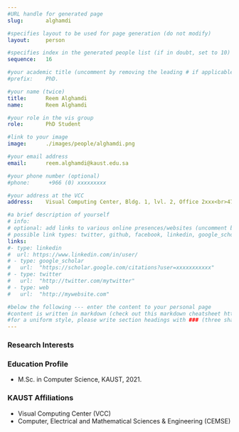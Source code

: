 ```yaml
---
#URL handle for generated page
slug:       alghamdi

#specifies layout to be used for page generation (do not modify)
layout: 	person

#specifies index in the generated people list (if in doubt, set to 10)
sequence:	16

#your academic title (uncomment by removing the leading # if applicable)
#prefix:    PhD.

#your name (twice)
title:		Reem Alghamdi
name:       Reem Alghamdi

#your role in the vis group
role:       PhD Student

#link to your image
image:      ./images/people/alghamdi.png

#your email address
email:      reem.alghamdi@kaust.edu.sa

#your phone number (optional)
#phone:      +966 (0) xxxxxxxxx

#your address at the VCC
address:    Visual Computing Center, Bldg. 1, lvl. 2, Office 2xxx<br>4700 King Abdullah University of Science and Technology<br>Thuwal 23955-6900, Saudi Arabia

#a brief description of yourself
# info:       
# optional: add links to various online presences/websites (uncomment by removing the leading # if applicable)
# possible link types: twitter, github, facebook, linkedin, google_scholar, google_plus, instagram, skype, youtube, vimeo, flickr, web (use the latter for all other link types)
links:
#- type: linkedin
#  url: https://www.linkedin.com/in/user/
# - type: google_scholar
#   url:  "https://scholar.google.com/citations?user=xxxxxxxxxxx"
# - type: twitter
#   url:  "http://twitter.com/mytwitter"
# - type: web
#   url:  "http://mywebsite.com"

#below the following --- enter the content to your personal page
#content is written in markdown (check out this markdown cheatsheet https://github.com/adam-p/markdown-here/wiki/Markdown-Cheatsheet)
#for a uniform style, please write section headings with ### (three sharps)
---
```

### Research Interests

### Education Profile
- M.Sc. in Computer Science, KAUST, 2021.

### KAUST Affiliations
- ​Visual Computing Center (VCC)
- Computer, Electrical and Mathematical Sciences & Engineering (CEMSE)
